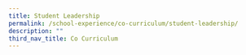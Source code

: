 ```yaml
---
title: Student Leadership
permalink: /school-experience/co-curriculum/student-leadership/
description: ""
third_nav_title: Co Curriculum
---
```

